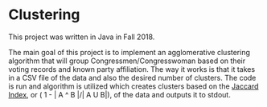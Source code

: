 # Clustering
This project was written in Java in Fall 2018.

The main goal of this project is to implement an agglomerative clustering algorithm that will group Congressmen/Congresswoman based on their voting records and known party affiliation.  The way it works is that it takes in a CSV file of the data and also the desired number of clusters.  The code is run and algorithm is utilized which creates clusters based on the [Jaccard Index](https://en.wikipedia.org/wiki/Jaccard_index), or ( 1 - | A ^ B |/| A U B|), of the data and outputs it to stdout.  

